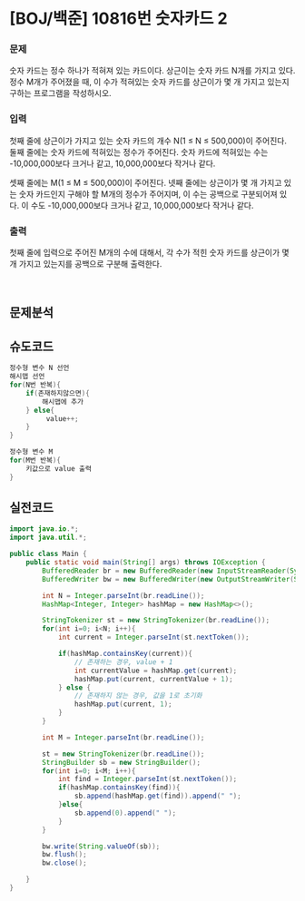 # [BOJ/백준] 10816번 숫자카드 2

### 문제

숫자 카드는 정수 하나가 적혀져 있는 카드이다. 상근이는 숫자 카드 N개를 가지고 있다. 정수 M개가 주어졌을 때, 이 수가 적혀있는 숫자 카드를 상근이가 몇 개 가지고 있는지 구하는 프로그램을 작성하시오.

### 입력

첫째 줄에 상근이가 가지고 있는 숫자 카드의 개수 N(1 ≤ N ≤ 500,000)이 주어진다. 둘째 줄에는 숫자 카드에 적혀있는 정수가 주어진다. 숫자 카드에 적혀있는 수는 -10,000,000보다 크거나 같고, 10,000,000보다 작거나 같다.

셋째 줄에는 M(1 ≤ M ≤ 500,000)이 주어진다. 넷째 줄에는 상근이가 몇 개 가지고 있는 숫자 카드인지 구해야 할 M개의 정수가 주어지며, 이 수는 공백으로 구분되어져 있다. 이 수도 -10,000,000보다 크거나 같고, 10,000,000보다 작거나 같다.

### 출력

첫째 줄에 입력으로 주어진 M개의 수에 대해서, 각 수가 적힌 숫자 카드를 상근이가 몇 개 가지고 있는지를 공백으로 구분해 출력한다.

<br/>

## 문제분석

## 슈도코드

```java
정수형 변수 N 선언
해시맵 선언
for(N번 반복){
	if(존재하지않으면){
		해시맵에 추가
	} else{
		 value++;
	}
}

정수형 변수 M
for(M번 반복){
	키값으로 value 출력
}
```

## 실전코드

```java
import java.io.*;
import java.util.*;

public class Main {
	public static void main(String[] args) throws IOException {
		BufferedReader br = new BufferedReader(new InputStreamReader(System.in));
		BufferedWriter bw = new BufferedWriter(new OutputStreamWriter(System.out));

		int N = Integer.parseInt(br.readLine());
		HashMap<Integer, Integer> hashMap = new HashMap<>();

		StringTokenizer st = new StringTokenizer(br.readLine());
		for(int i=0; i<N; i++){
			int current = Integer.parseInt(st.nextToken());

			if(hashMap.containsKey(current)){
				// 존재하는 경우, value + 1
				int currentValue = hashMap.get(current);
				hashMap.put(current, currentValue + 1);
			} else {
				// 존재하지 않는 경우, 값을 1로 초기화
				hashMap.put(current, 1);
			}
		}

		int M = Integer.parseInt(br.readLine());

		st = new StringTokenizer(br.readLine());
		StringBuilder sb = new StringBuilder();
		for(int i=0; i<M; i++){
			int find = Integer.parseInt(st.nextToken());
			if(hashMap.containsKey(find)){
				sb.append(hashMap.get(find)).append(" ");
			}else{
				sb.append(0).append(" ");
			}
		}

		bw.write(String.valueOf(sb));
		bw.flush();
		bw.close();

	}
}
```
